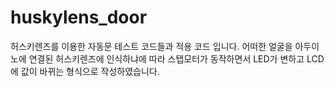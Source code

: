 # huskylens_door
허스키렌즈를 이용한 자동문 테스트 코드들과 적용 코드 입니다.
어떠한 얼굴을 아두이노에 연결된 허스키렌즈에 인식하냐에 따라 스탭모터가 동작하면서 LED가 변하고 LCD에 값이 바뀌는 형식으로 작성하였습니다.
